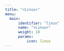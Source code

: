 ```yaml
---
title: "<Linux>"
menu:
  main:
      identifier: "linux"
      name: "<Linux>"
      weight: 10
      params:
          icon: linux
---
```




